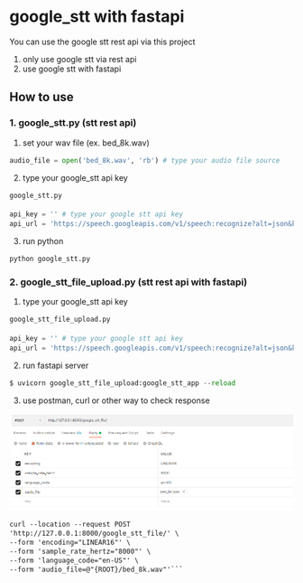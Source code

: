 # google_stt with fastapi
You can use the google stt rest api via this project
1. only use google stt via rest api
2. use google stt with fastapi

## How to use

### 1. google_stt.py (stt rest api)
1. set your wav file (ex. bed_8k.wav)
```python
audio_file = open('bed_8k.wav', 'rb') # type your audio file source
```

2. type your google_stt api key
```python
google_stt.py

api_key = '' # type your google stt api key
api_url = 'https://speech.googleapis.com/v1/speech:recognize?alt=json&key=' + api_key
```

3. run python
```python
python google_stt.py
```

### 2. google_stt_file_upload.py (stt rest api with fastapi)

1. type your google_stt api key
```python
google_stt_file_upload.py

api_key = '' # type your google stt api key
api_url = 'https://speech.googleapis.com/v1/speech:recognize?alt=json&key=' + api_key
```

2. run fastapi server
```python
$ uvicorn google_stt_file_upload:google_stt_app --reload
```

3. use postman, curl or other way to check response

![postman](postman_sample.png)
   
```
curl --location --request POST 'http://127.0.0.1:8000/google_stt_file/' \
--form 'encoding="LINEAR16"' \
--form 'sample_rate_hertz="8000"' \
--form 'language_code="en-US"' \
--form 'audio_file=@"{ROOT}/bed_8k.wav"'```

